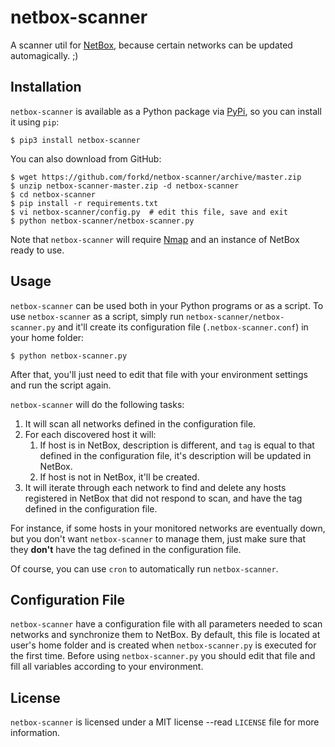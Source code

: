 # netbox-scanner
A scanner util for [NetBox](https://netbox.readthedocs.io/en/stable/), because certain networks can be updated automagically.  ;)


## Installation
`netbox-scanner` is available as a Python package via [PyPi](https://pypi.org/project/netbox-scanner/), so you can install it using `pip`:

    $ pip3 install netbox-scanner

You can also download from GitHub:

    $ wget https://github.com/forkd/netbox-scanner/archive/master.zip
    $ unzip netbox-scanner-master.zip -d netbox-scanner
    $ cd netbox-scanner
    $ pip install -r requirements.txt
    $ vi netbox-scanner/config.py  # edit this file, save and exit
    $ python netbox-scanner/netbox-scanner.py

Note that `netbox-scanner` will require [Nmap](https://nmap.org/) and an instance of NetBox ready to use.


## Usage
`netbox-scanner` can be used both in your Python programs or as a script.  To use `netbox-scanner` as a script, simply run `netbox-scanner/netbox-scanner.py` and it'll create its configuration file (`.netbox-scanner.conf`) in your home folder:

    $ python netbox-scanner.py

After that, you'll just need to edit that file with your environment settings and run the script again.

`netbox-scanner` will do the following tasks:

1. It will scan all networks defined in the configuration file.
2. For each discovered host it will:
    1. If host is in NetBox, description is different, and `tag` is equal to that defined in the configuration file, it's description will be updated in NetBox.
    2. If host is not in NetBox, it'll be created.
3. It will iterate through each network to find and delete any hosts registered in NetBox that did not respond to scan, and have the tag defined in the configuration file.

For instance, if some hosts in your monitored networks are eventually down, but you don't want `netbox-scanner` to manage them, just make sure that they **don't** have the tag defined in the configuration file.

Of course, you can use `cron` to automatically run `netbox-scanner`.


## Configuration File
`netbox-scanner` have a configuration file with all parameters needed to scan networks and synchronize them to NetBox.  By default, this file is located at user's home folder and is created when `netbox-scanner.py` is executed for the first time.  Before using `netbox-scanner.py` you should edit that file and fill all variables according to your environment.


## License
`netbox-scanner` is licensed under a MIT license --read `LICENSE` file for more information.

